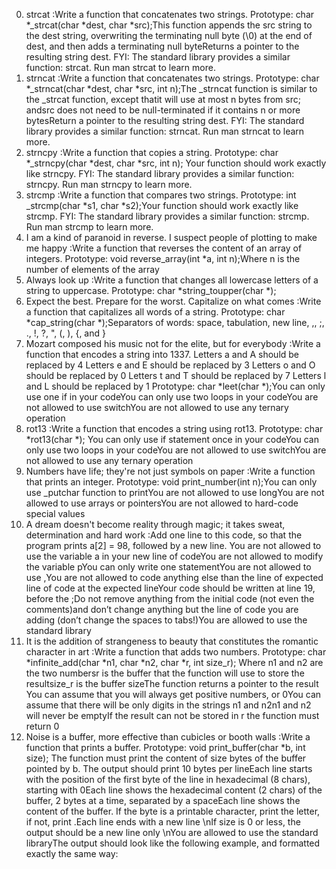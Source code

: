 0. strcat
:Write a function that concatenates two strings. Prototype: char *_strcat(char *dest, char *src);This function appends the src string to the dest string, overwriting the terminating null byte (\0) at the end of dest, and then adds a terminating null byteReturns a pointer to the resulting string dest. FYI: The standard library provides a similar function: strcat. Run man strcat to learn more.
1. strncat
:Write a function that concatenates two strings. Prototype: char *_strncat(char *dest, char *src, int n);The _strncat function is similar to the _strcat function, except thatit will use at most n bytes from src; andsrc does not need to be null-terminated if it contains n or more bytesReturn a pointer to the resulting string dest. FYI: The standard library provides a similar function: strncat. Run man strncat to learn more.
2. strncpy
:Write a function that copies a string. Prototype: char *_strncpy(char *dest, char *src, int n); Your function should work exactly like strncpy. FYI: The standard library provides a similar function: strncpy. Run man strncpy to learn more.
3. strcmp
:Write a function that compares two strings. Prototype: int _strcmp(char *s1, char *s2);Your function should work exactly like strcmp. FYI: The standard library provides a similar function: strcmp. Run man strcmp to learn more.
4. I am a kind of paranoid in reverse. I suspect people of plotting to make me happy
:Write a function that reverses the content of an array of integers. Prototype: void reverse_array(int *a, int n);Where n is the number of elements of the array
5. Always look up
:Write a function that changes all lowercase letters of a string to uppercase. Prototype: char *string_toupper(char *);
6. Expect the best. Prepare for the worst. Capitalize on what comes
:Write a function that capitalizes all words of a string. Prototype: char *cap_string(char *);Separators of words: space, tabulation, new line, ,, ;, ., !, ?, ", (, ), {, and }
7. Mozart composed his music not for the elite, but for everybody
:Write a function that encodes a string into 1337.
Letters a and A should be replaced by 4
Letters e and E should be replaced by 3
Letters o and O should be replaced by 0
Letters t and T should be replaced by 7
Letters l and L should be replaced by 1
Prototype: char *leet(char *);You can only use one if in your codeYou can only use two loops in your codeYou are not allowed to use switchYou are not allowed to use any ternary operation
8. rot13
:Write a function that encodes a string using rot13. Prototype: char *rot13(char *); You can only use if statement once in your codeYou can only use two loops in your codeYou are not allowed to use switchYou are not allowed to use any ternary operation
9. Numbers have life; they're not just symbols on paper
:Write a function that prints an integer. Prototype: void print_number(int n);You can only use _putchar function to printYou are not allowed to use longYou are not allowed to use arrays or pointersYou are not allowed to hard-code special values
10. A dream doesn't become reality through magic; it takes sweat, determination and hard work
:Add one line to this code, so that the program prints a[2] = 98, followed by a new line. You are not allowed to use the variable a in your new line of codeYou are not allowed to modify the variable pYou can only write one statementYou are not allowed to use ,You are not allowed to code anything else than the line of expected line of code at the expected lineYour code should be written at line 19, before the ;Do not remove anything from the initial code (not even the comments)and don’t change anything but the line of code you are adding (don’t change the spaces to tabs!)You are allowed to use the standard library
11. It is the addition of strangeness to beauty that constitutes the romantic character in art
:Write a function that adds two numbers. Prototype: char *infinite_add(char *n1, char *n2, char *r, int size_r); Where n1 and n2 are the two numbersr is the buffer that the function will use to store the resultsize_r is the buffer sizeThe function returns a pointer to the result You can assume that you will always get positive numbers, or 0You can assume that there will be only digits in the strings n1 and n2n1 and n2 will never be emptyIf the result can not be stored in r the function must return 0
12. Noise is a buffer, more effective than cubicles or booth walls
:Write a function that prints a buffer. Prototype: void print_buffer(char *b, int size); The function must print the content of size bytes of the buffer pointed by b. The output should print 10 bytes per lineEach line starts with the position of the first byte of the line in hexadecimal (8 chars), starting with 0Each line shows the hexadecimal content (2 chars) of the buffer, 2 bytes at a time, separated by a spaceEach line shows the content of the buffer. If the byte is a printable character, print the letter, if not, print .Each line ends with a new line \nIf size is 0 or less, the output should be a new line only \nYou are allowed to use the standard libraryThe output should look like the following example, and formatted exactly the same way:
